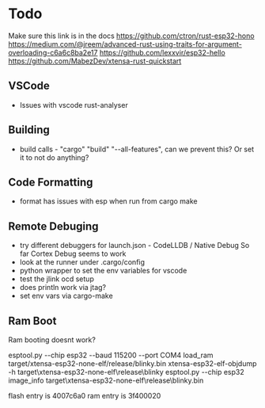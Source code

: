 # Todo

Make sure this link is in the docs
https://github.com/ctron/rust-esp32-hono
https://medium.com/@jreem/advanced-rust-using-traits-for-argument-overloading-c6a6c8ba2e17
https://github.com/lexxvir/esp32-hello
https://github.com/MabezDev/xtensa-rust-quickstart


## VSCode

  * Issues with vscode rust-analyser

## Building

  * build calls - "cargo" "build" "--all-features", can we prevent this?
    Or set it to not do anything?

## Code Formatting

  * format has issues with esp when run from cargo make

## Remote Debuging

  * try different debuggers for launch.json - CodeLLDB / Native Debug
    So far Cortex Debug seems to work
  * look at the runner under .cargo/config
  * python wrapper to set the env variables for vscode
  * test the jlink ocd setup
  * does println work via jtag?
  * set env vars via cargo-make


## Ram Boot

Ram booting doesnt work?

esptool.py --chip esp32 --baud 115200 --port COM4 load_ram target/xtensa-esp32-none-elf/release/blinky.bin
xtensa-esp32-elf-objdump -h target\xtensa-esp32-none-elf\release\blinky
esptool.py --chip esp32 image_info target\xtensa-esp32-none-elf\release\blinky.bin

flash entry is 4007c6a0
ram entry is   3f400020
